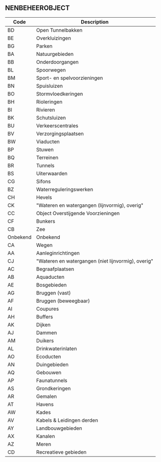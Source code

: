 ## NENBEHEEROBJECT				
				
|	Code	|	Description	|
|	---	|	---	|
|	BD	|	Open Tunnelbakken	|
|	BE	|	Overkluizingen	|
|	BG	|	Parken	|
|	BA	|	Natuurgebieden	|
|	BB	|	Onderdoorgangen	|
|	BL	|	Spoorwegen	|
|	BM	|	Sport- en spelvoorzieningen	|
|	BN	|	Spuisluizen	|
|	BO	|	Stormvloedkeringen	|
|	BH	|	Rioleringen	|
|	BI	|	Rivieren	|
|	BK	|	Schutsluizen	|
|	BU	|	Verkeerscentrales	|
|	BV	|	Verzorgingsplaatsen	|
|	BW	|	Viaducten	|
|	BP	|	Stuwen	|
|	BQ	|	Terreinen	|
|	BR	|	Tunnels	|
|	BS	|	Uiterwaarden	|
|	CG	|	Sifons	|
|	BZ	|	Waterreguleringswerken	|
|	CH	|	Hevels	|
|	CK	|	"Wateren en watergangen (lijnvormig), overig"	|
|	CC	|	Object Overstijgende Voorzieningen	|
|	CF	|	Bunkers	|
|	CB	|	Zee	|
|	Onbekend	|	Onbekend	|
|	CA	|	Wegen	|
|	AA	|	Aanleginrichtingen	|
|	CJ	|	"Wateren en watergangen (niet lijnvormig), overig"	|
|	AC	|	Begraafplaatsen	|
|	AB	|	Aquaducten	|
|	AE	|	Bosgebieden	|
|	AG	|	Bruggen (vast)	|
|	AF	|	Bruggen (beweegbaar)	|
|	AI	|	Coupures	|
|	AH	|	Buffers	|
|	AK	|	Dijken	|
|	AJ	|	Dammen	|
|	AM	|	Duikers	|
|	AL	|	Drinkwaterinlaten	|
|	AO	|	Ecoducten	|
|	AN	|	Duingebieden	|
|	AQ	|	Gebouwen	|
|	AP	|	Faunatunnels	|
|	AS	|	Grondkeringen	|
|	AR	|	Gemalen	|
|	AT	|	Havens	|
|	AW	|	Kades	|
|	AV	|	Kabels & Leidingen derden	|
|	AY	|	Landbouwgebieden	|
|	AX	|	Kanalen	|
|	AZ	|	Meren	|
|	CD	|	Recreatieve gebieden	|
